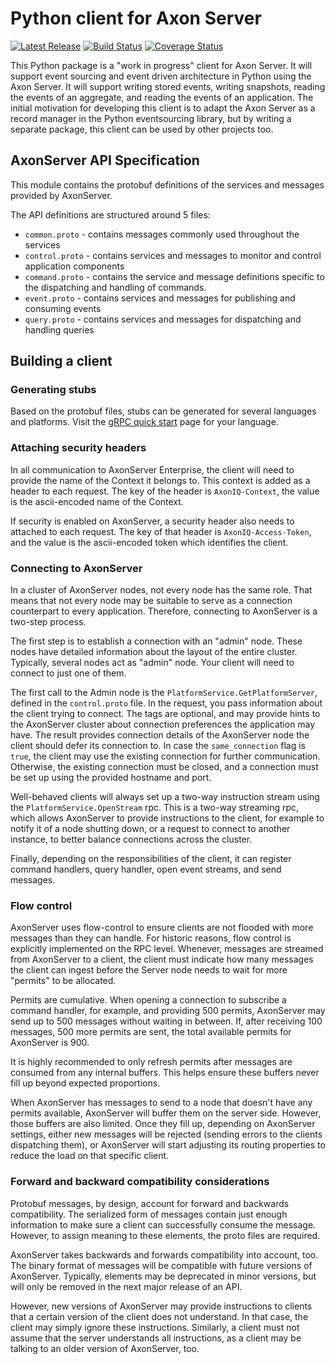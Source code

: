 # Python client for Axon Server 

[![Latest Release](https://badge.fury.io/py/python-axon-client.svg)](https://pypi.org/project/python-axon-client/)
[![Build Status](https://travis-ci.org/johnbywater/python-axon-client.svg?branch=master)](https://travis-ci.org/johnbywater/python-axon-client)
[![Coverage Status](https://coveralls.io/repos/github/johnbywater/python-axon-client/badge.svg?branch=master)](https://coveralls.io/github/johnbywater/python-axon-client)

This Python package is a "work in progress" client for Axon Server. It will support event sourcing and event driven architecture in Python using the Axon Server. It will support writing stored events, writing snapshots, reading the events of an aggregate, and reading the events of an application. The initial motivation for developing this client is to adapt the Axon Server as a record manager in the Python eventsourcing library, but by writing a separate package, this client can be used by other projects too.


## AxonServer API Specification

This module contains the protobuf definitions of the services and messages provided by
AxonServer.

The API definitions are structured around 5 files:
- `common.proto` - contains messages commonly used throughout the services
- `control.proto` - contains services and messages to monitor and control application components
- `command.proto` - contains the service and message definitions specific to the dispatching and handling of commands.
- `event.proto` - contains services and messages for publishing and consuming events
- `query.proto` - contains services and messages for dispatching and handling queries

## Building a client
### Generating stubs

Based on the protobuf files, stubs can be generated for several languages and platforms. Visit the [gRPC quick start](https://www.grpc.io/docs/quickstart/) page for your language. 

### Attaching security headers

In all communication to AxonServer Enterprise, the client will need to provide the name of the Context it belongs to. 
This context is added as a header to each request. The key of the header is `AxonIQ-Context`, the value is the 
ascii-encoded name of the Context.

If security is enabled on AxonServer, a security header also needs to attached to each request. The key of that header is
`AxonIQ-Access-Token`, and the value is the ascii-encoded token which identifies the client.

### Connecting to AxonServer

In a cluster of AxonServer nodes, not every node has the same role. That means that not every node may be suitable
to serve as a connection counterpart to every application. Therefore, connecting to AxonServer is a
two-step process.

The first step is to establish a connection with an "admin" node. These nodes have detailed information about the layout
of the entire cluster. Typically, several nodes act as "admin" node. Your client will need to connect to just one
of them.

The first call to the Admin node is the `PlatformService.GetPlatformServer`, defined in the `control.proto` file. In the request,
you pass information about the client trying to connect. The tags are optional, and may provide hints to the AxonServer
cluster about connection preferences the application may have. The result provides connection details of the AxonServer
node the client should defer its connection to. In case the `same_connection` flag is `true`, the client may use the 
existing connection for further communication. Otherwise, the existing connection must be closed, and a connection must 
be set up using the provided hostname and port.

Well-behaved clients will always set up a two-way instruction stream using the `PlatformService.OpenStream` rpc. This is
a two-way streaming rpc, which allows AxonServer to provide instructions to the client, for example to notify it of a 
node shutting down, or a request to connect to another instance, to better balance connections across the cluster.

Finally, depending on the responsibilities of the client, it can register command handlers, query handler, open event 
streams, and send messages.

### Flow control

AxonServer uses flow-control to ensure clients are not flooded with more messages than they can handle. For historic 
reasons, flow control is explicitly implemented on the RPC level. Whenever, messages are streamed from AxonServer to a 
client, the client must indicate how many messages the client can ingest before the Server node needs to wait for more 
"permits" to be allocated.

Permits are cumulative. When opening a connection to subscribe a command handler, for example, and providing 500 
permits, AxonServer may send up to 500 messages without waiting in between. If, after receiving 100 messages, 500 more 
permits are sent, the total available permits for AxonServer is 900.

It is highly recommended to only refresh permits after messages are consumed from any internal buffers. This helps 
ensure these buffers never fill up beyond expected proportions.

When AxonServer has messages to send to a node that doesn't have any permits available, AxonServer will buffer them on 
the server side. However, those buffers are also limited. Once they fill up, depending on AxonServer settings, either 
new messages will be rejected (sending errors to the clients dispatching them), or AxonServer will start adjusting its 
routing properties to reduce the load on that specific client.
 
### Forward and backward compatibility considerations

Protobuf messages, by design, account for forward and backwards compatibility. The serialized form of messages contain 
just enough information to make sure a client can successfully consume the message. However, to assign meaning to these
elements, the proto files are required.

AxonServer takes backwards and forwards compatibility into account, too. The binary format of messages will be 
compatible with future versions of AxonServer. Typically, elements may be deprecated in minor versions, but will only 
be removed in the next major release of an API. 

However, new versions of AxonServer may provide instructions to clients that a certain version of the client does not
understand. In that case, the client may simply ignore these instructions. Similarly, a client must not assume that the
server understands all instructions, as a client may be talking to an older version of AxonServer, too. 
